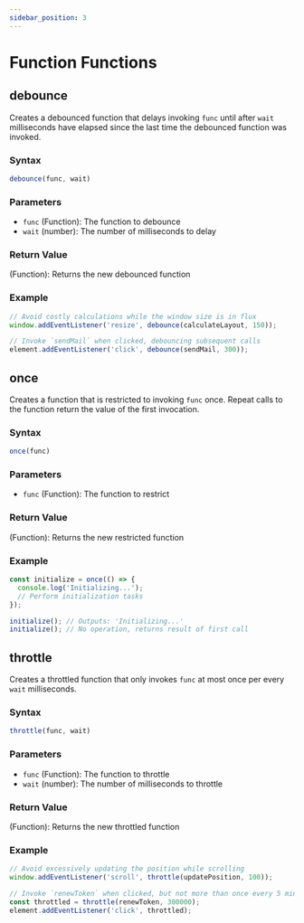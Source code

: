```yaml
---
sidebar_position: 3
---
```


# Function Functions

## debounce

Creates a debounced function that delays invoking `func` until after `wait` milliseconds have elapsed since the last time the debounced function was invoked.

### Syntax

```js
debounce(func, wait)
```

### Parameters

- `func` (Function): The function to debounce
- `wait` (number): The number of milliseconds to delay

### Return Value

(Function): Returns the new debounced function

### Example

```js
// Avoid costly calculations while the window size is in flux
window.addEventListener('resize', debounce(calculateLayout, 150));

// Invoke `sendMail` when clicked, debouncing subsequent calls
element.addEventListener('click', debounce(sendMail, 300));
```

## once

Creates a function that is restricted to invoking `func` once. Repeat calls to the function return the value of the first invocation.

### Syntax

```js
once(func)
```

### Parameters

- `func` (Function): The function to restrict

### Return Value

(Function): Returns the new restricted function

### Example

```js
const initialize = once(() => {
  console.log('Initializing...');
  // Perform initialization tasks
});

initialize(); // Outputs: 'Initializing...'
initialize(); // No operation, returns result of first call
```

## throttle

Creates a throttled function that only invokes `func` at most once per every `wait` milliseconds.

### Syntax

```js
throttle(func, wait)
```

### Parameters

- `func` (Function): The function to throttle
- `wait` (number): The number of milliseconds to throttle

### Return Value

(Function): Returns the new throttled function

### Example

```js
// Avoid excessively updating the position while scrolling
window.addEventListener('scroll', throttle(updatePosition, 100));

// Invoke `renewToken` when clicked, but not more than once every 5 minutes
const throttled = throttle(renewToken, 300000);
element.addEventListener('click', throttled);
``` 